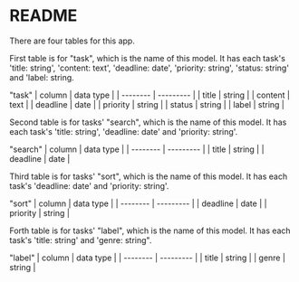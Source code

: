 # README

There are four tables for this app.

First table is for "task", which is the name of this model. It has each task's 'title: string', 'content: text', 'deadline: date', 'priority: string', 'status: string' and 'label: string.

"task"
| column   | data type |
| -------- | --------- | 
| title    | string    | 
| content  | text      |
| deadline | date      |
| priority | string    |
| status   | string    |
| label    | string    |
    
Second table is for tasks' "search", which is the name of this model. It has each task's 'title: string', 'deadline: date' and 'priority: string'.

"search"
| column   | data type |
| -------- | --------- | 
| title    | string    | 
| deadline | date      |

Third table is for tasks' "sort", which is the name of this model. It has each task's 'deadline: date' and 'priority: string'.

"sort"
| column   | data type |
| -------- | --------- | 
| deadline | date      | 
| priority | string    |

Forth table is for tasks' "label", which is the name of this model. It has each task's 'title: string' and 'genre: string".

"label"
| column   | data type |
| -------- | --------- | 
| title    | string    | 
| genre    | string    |